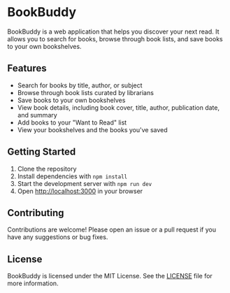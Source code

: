 # BookBuddy

BookBuddy is a web application that helps you discover your next read. It allows you to search for books, browse through book lists, and save books to your own bookshelves.

## Features

* Search for books by title, author, or subject
* Browse through book lists curated by librarians
* Save books to your own bookshelves
* View book details, including book cover, title, author, publication date, and summary
* Add books to your "Want to Read" list
* View your bookshelves and the books you've saved

## Getting Started

1. Clone the repository
2. Install dependencies with `npm install`
3. Start the development server with `npm run dev`
4. Open [http://localhost:3000](http://localhost:3000) in your browser

## Contributing

Contributions are welcome! Please open an issue or a pull request if you have any suggestions or bug fixes.

## License

BookBuddy is licensed under the MIT License. See the [LICENSE](LICENSE) file for more information.
